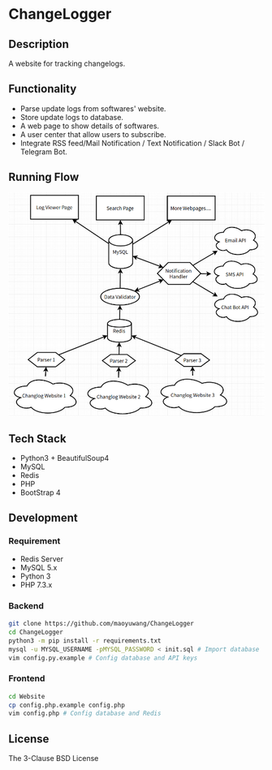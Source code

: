 # ChangeLogger
## Description

A website for tracking changelogs.

## Functionality

- Parse update logs from softwares' website.
- Store update logs to database.
- A web page to show details of softwares.
- A user center that allow users to subscribe.
- Integrate RSS feed/Mail Notification / Text Notification / Slack Bot / Telegram Bot.

## Running Flow

![flow](flow.png)

## Tech Stack

- Python3 + BeautifulSoup4
- MySQL
- Redis
- PHP
- BootStrap 4

## Development
### Requirement
- Redis Server
- MySQL 5.x
- Python 3
- PHP 7.3.x

### Backend
```bash
git clone https://github.com/maoyuwang/ChangeLogger
cd ChangeLogger
python3 -m pip install -r requirements.txt
mysql -u MYSQL_USERNAME -pMYSQL_PASSWORD < init.sql # Import database
vim config.py.example # Config database and API keys
```
### Frontend
```bash
cd Website
cp config.php.example config.php
vim config.php # Config database and Redis
```
## License

The 3-Clause BSD License